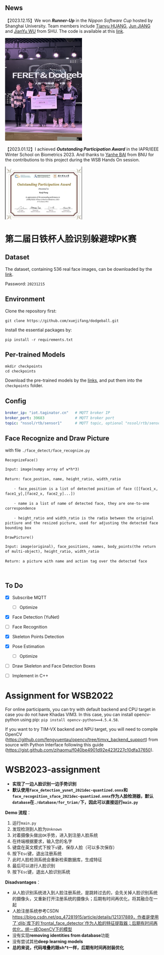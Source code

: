 ## News
【2023.12.15】We won ***Runner-Up*** in the *Nippon Software Cup* hosted by Shanghai University. Team members include [Tianyu HUANG](https://github.com/cookie-pie-oops), [Jun JIANG](https://github.com/Jungle0430) and [JianYu WU](https://github.com/Freddie1946) from SHU.
The code is available at this [link](https://github.com/XuejiFang/Biometrics/tree/dodgeball-master).

<img src="./asset/231215.jpg" alt="亚军" width="50%">

【2023.01.12】I achieved ***Outstanding Participation Award*** in the IAPR/IEEE Winter School on Biometrics 2023. And thanks to [Yanhe BAI](https://github.com/byebaibai) from BNU for the contributions to this project during the WSB Hands On session.

<img src="./asset/230112.jpg" alt="Outstanding Participation Award" width="50%">


# 第二届日铁杯人脸识别躲避球PK赛

## Dataset

The dataset, containing 536 real face images, can be downloaded by the [link](https://nextcloud01.nssol-sh.com/index.php/s/fCFMkx9w72wmeZ7).

Password: `20231215`

## Environment

Clone the repository first:

`git clone https://github.com/xuejifang/dodgeball.git`

Install the essential packages by:

`pip install -r requirements.txt`

## Per-trained Models

```shell
mkdir checkpoints
cd checkpoints
```

Download the pre-trained models by the [links](https://westlakeu-my.sharepoint.com/:f:/g/personal/fangxueji_westlake_edu_cn/Eo4icEalRGtIm2qPN_2BSvwBzeFwAw8fA-esv6EDmSE_iA?e=UhMUZA), and put them into the `checkpoints` folder.

## Config

```yaml
broker_ip: "iot.taginator.cn"   # MQTT broker IP
broker_port: 39683              # MQTT broker port
topic: "nssol/rtb/sensor1"      # MQTT topic, optional "nssol/rtb/sensor1"
```

## Face Recognize and Draw Picture

with file `./face_detect/face_recognize.py`

`RecognizeFace()`

    Input: image(numpy array of w*h*3)
    
    Return: face_postion, name, height_ratio, width_ratio
    
        · face_position is a list of detected position of face ([[face1_x, face1_y],[face2_x, face2_y]...])
        
        · name is a list of name of detected face, they are one-to-one correspondence
        
        · height_ratio and width_ratio is the radio between the original pictiure and the resized picture, used for adjusting the detected face bounding box


`DrawPicture()`

    Input: image(original), face_positions, names, body_points(the return of multi-object), height_ratio, width_ratio
    
    Return: a picture with name and action tag over the detected face


​      

## To Do

- [x] Subscribe MQTT
  - [ ] Optimize
- [x] Face Detection (YuNet)
- [ ] Face Recognition
- [x] Skeleton Points Detection
- [x] Pose Estimation
  - [ ] Optimize
- [ ] Draw Skeleton and Face Detection Boxes
- [ ] Implement in C++


# Assignment for WSB2022

For online participants, you can try with default backend and CPU target in case you do not have Khadas VIM3. In this case, you can install opencv-python using pip: `pip install opencv-python==4.5.4.58`.

If you want to try TIM-VX backend and NPU target, you will need to compile OpenCV (https://github.com/fengyuentau/opencv/tree/timvx_backend_support) from source with Python Interface following this guide (https://gist.github.com/zihaomu/f040be4901d92e423f227c10dfa37650).
# WSB2023-assignment

- **实现了一边人脸识别一边手势识别**
- **默认使用`face_detection_yunet_2021dec-quantized.onnx`和`face_recognition_sface_2021dec-quantized.onnx`作为人脸检测器，默认`database`在`./database/for_trian/`下，因此可以直接运行`main.py`**



**Demo 流程**：

1. 运行`main.py`
2. 发现检测到人脸为`Unknown`
3. 对着摄像头做出`OK`手势，进入到注册人脸系统
4. 在终端根据要求，输入您的名字
5. 键盘在英文模式下按下`s`键，保存人脸（可以多次保存）
6. 按下`Esc`键，退出注册系统
7. 此时人脸检测系统会重新检索数据库，生成特征
8. 最后可以进行人脸识别
9. 按下`Esc`键，退出人脸识别系统



**Disadvantages**：

- 从人脸识别系统进入到人脸注册系统，是跳转过去的，会先关掉人脸识别系统的摄像头，又重新打开注册系统的摄像头；后期有时间再优化，将其融合在一起
- 人脸注册系统参考CSDN https://blog.csdn.net/qq_47281915/article/details/121317889，作者是使用了`dlib`库下的`frontal_face_detector`作为人脸的特征提取器；后期有时间再优化，统一成OpenCV下的模型
- 没有实现**removing identities from database**功能
- 没有尝试其他**deep learning models**
- **总的来说，代码堆叠的跟sh*t一样，后期有时间再封装优化**



